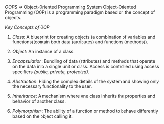 *OOPS* => Object-Oriented Programming System
Object-Oriented Programming (OOP) is a programming paradigm based on the concept of objects.

*Key Concepts of OOP*

1) *Class*: A blueprint for creating objects (a combination of variables and functions)(contain both data (attributes) and functions (methods)).

2) *Object*: An instance of a class.

3) *Encapsulation*: Bundling of data (attributes) and methods that operate on the data into a single unit or class. Access is controlled using access specifiers *(public, private, protected)*.

4) *Abstraction*: Hiding the complex details of the system and showing only the necessary functionality to the user.

5) *Inheritance*: A mechanism where one class inherits the properties and behavior of another class.

6) *Polymorphism*: The ability of a function or method to behave differently based on the object calling it.